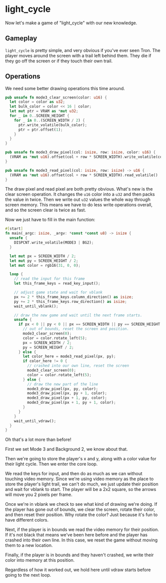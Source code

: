 # light_cycle

Now let's make a game of "light_cycle" with our new knowledge.

## Gameplay

`light_cycle` is pretty simple, and very obvious if you've ever seen Tron. The
player moves around the screen with a trail left behind them. They die if they
go off the screen or if they touch their own trail.

## Operations

We need some better drawing operations this time around.

```rust
pub unsafe fn mode3_clear_screen(color: u16) {
  let color = color as u32;
  let bulk_color = color << 16 | color;
  let mut ptr = VRAM as *mut u32;
  for _ in 0..SCREEN_HEIGHT {
    for _ in 0..(SCREEN_WIDTH / 2) {
      ptr.write_volatile(bulk_color);
      ptr = ptr.offset(1);
    }
  }
}

pub unsafe fn mode3_draw_pixel(col: isize, row: isize, color: u16) {
  (VRAM as *mut u16).offset(col + row * SCREEN_WIDTH).write_volatile(color);
}

pub unsafe fn mode3_read_pixel(col: isize, row: isize) -> u16 {
  (VRAM as *mut u16).offset(col + row * SCREEN_WIDTH).read_volatile()
}
```

The draw pixel and read pixel are both pretty obvious. What's new is the clear
screen operation. It changes the `u16` color into a `u32` and then packs the
value in twice. Then we write out `u32` values the whole way through screen
memory. This means we have to do less write operations overall, and so the
screen clear is twice as fast.

Now we just have to fill in the main function:

```rust
#[start]
fn main(_argc: isize, _argv: *const *const u8) -> isize {
  unsafe {
    DISPCNT.write_volatile(MODE3 | BG2);
  }

  let mut px = SCREEN_WIDTH / 2;
  let mut py = SCREEN_HEIGHT / 2;
  let mut color = rgb16(31, 0, 0);

  loop {
    // read the input for this frame
    let this_frame_keys = read_key_input();

    // adjust game state and wait for vblank
    px += 2 * this_frame_keys.column_direction() as isize;
    py += 2 * this_frame_keys.row_direction() as isize;
    wait_until_vblank();

    // draw the new game and wait until the next frame starts.
    unsafe {
      if px < 0 || py < 0 || px == SCREEN_WIDTH || py == SCREEN_HEIGHT {
        // out of bounds, reset the screen and position.
        mode3_clear_screen(0);
        color = color.rotate_left(5);
        px = SCREEN_WIDTH / 2;
        py = SCREEN_HEIGHT / 2;
      } else {
        let color_here = mode3_read_pixel(px, py);
        if color_here != 0 {
          // crashed into our own line, reset the screen
          mode3_clear_screen(0);
          color = color.rotate_left(5);
        } else {
          // draw the new part of the line
          mode3_draw_pixel(px, py, color);
          mode3_draw_pixel(px, py + 1, color);
          mode3_draw_pixel(px + 1, py, color);
          mode3_draw_pixel(px + 1, py + 1, color);
        }
      }
    }
    wait_until_vdraw();
  }
}
```

Oh that's a lot more than before!

First we set Mode 3 and Background 2, we know about that.

Then we're going to store the player's x and y, along with a color value for
their light cycle. Then we enter the core loop.

We read the keys for input, and then do as much as we can without touching video
memory. Since we're using video memory as the place to store the player's light
trail, we can't do much, we just update their position and wait for vblank to
start. The player will be a 2x2 square, so the arrows will move you 2 pixels per
frame.

Once we're in vblank we check to see what kind of drawing we're doing. If the
player has gone out of bounds, we clear the screen, rotate their color, and then
reset their position. Why rotate the color? Just because it's fun to have
different colors.

Next, if the player is in bounds we read the video memory for their position. If
it's not black that means we've been here before and the player has crashed into
their own line. In this case, we reset the game without moving them to a new
location.

Finally, if the player is in bounds and they haven't crashed, we write their color into memory at this position.

Regardless of how it worked out, we hold here until vdraw starts before going to
the next loop.

